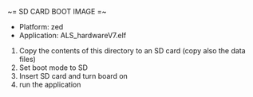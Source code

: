~= SD CARD BOOT IMAGE =~

+ Platform: zed
+  Application: ALS_hardwareV7.elf

1. Copy the contents of this directory to an SD card (copy also the data files)
2. Set boot mode to SD
3. Insert SD card and turn board on
4. run the application
